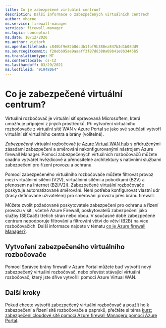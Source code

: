 ```yaml
---
title: Co je zabezpečené virtuální centrum?
description: Další informace o zabezpečených virtuálních centrech
author: vhorne
ms.service: firewall-manager
services: firewall-manager
ms.topic: conceptual
ms.date: 10/12/2020
ms.author: victorh
ms.openlocfilehash: c840bf9e82b8dcdb1fbf9b380ea847b3d1b08dd9
ms.sourcegitcommit: f28ebb95ae9aaaff3f87d8388a09b41e0b3445b5
ms.translationtype: MT
ms.contentlocale: cs-CZ
ms.lasthandoff: 03/29/2021
ms.locfileid: "91948064"
---
```

# <a name="what-is-a-secured-virtual-hub"></a>Co je zabezpečené virtuální centrum?

Virtuální rozbočovač je virtuální síť spravovaná Microsoftem, která umožňuje připojení z jiných prostředků. Při vytvoření virtuálního rozbočovače z virtuální sítě WAN v Azure Portal se jako své součásti vytvoří virtuální síť virtuálního centra a brány (volitelné).

*Zabezpečený* virtuální rozbočovač je [Azure Virtual WAN hub](../virtual-wan/virtual-wan-about.md#resources) s přidruženými zásadami zabezpečení a směrování nakonfigurovanými nástrojem Azure firewall Manager. Pomocí zabezpečených virtuálních rozbočovačů můžete snadno vytvářet hvězdicové a přenositelné architektury s nativními službami zabezpečení pro řízení provozu a ochranu. 

Pomocí zabezpečeného virtuálního rozbočovače můžete filtrovat provoz mezi virtuálními sítěmi (V2V), virtuálními sítěmi a pobočkami (B2V) a přenosem na Internet (B2I/V2I). Zabezpečené virtuální rozbočovače poskytuje automatizované směrování. Není potřeba konfigurovat vlastní udr (trasy definované uživatelem) pro směrování provozu přes bránu firewall.

Můžete zvolit požadované poskytovatele zabezpečení pro ochranu a řízení provozu v síti, včetně Azure Firewall, poskytovatelů zabezpečení jako služby (SECaaS) třetích stran nebo obou. V současné době zabezpečené centrum nepodporuje filtrování a filtrování větví do větví (B2B) na více rozbočovačích. Další informace najdete v tématu [co je Azure firewall Manager?](overview.md#known-issues). 

## <a name="create-a-secured-virtual-hub"></a>Vytvoření zabezpečeného virtuálního rozbočovače

Pomocí Správce brány firewall v Azure Portal můžete buď vytvořit nový zabezpečený virtuální rozbočovač, nebo převést stávající virtuální rozbočovač, který jste dříve vytvořili pomocí Azure Virtual WAN.

## <a name="next-steps"></a>Další kroky

Pokud chcete vytvořit zabezpečený virtuální rozbočovač a použít ho k zabezpečení a řízení sítě rozbočovače a paprsků, přečtěte si téma [kurz: zabezpečení cloudové sítě pomocí Azure firewall Manageru pomocí Azure Portal](secure-cloud-network.md).